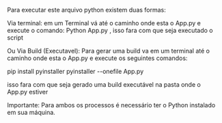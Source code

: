 Para executar este arquivo python existem duas formas:

Via terminal:
em um Terminal vá até o caminho onde esta o App.py e execute o comando: Python App.py , isso fara com que seja executado o script

Ou Via Build (Executavel):
Para gerar uma build va em um terminal até o caminho onde esta o App.py e execute os seguintes comandos:

pip install pyinstaller
pyinstaller --onefile App.py

isso fara com que seja gerado uma build executável na pasta onde o App.py estiver


Importante: Para ambos os processos é necessário ter o Python instalado em sua máquina.

